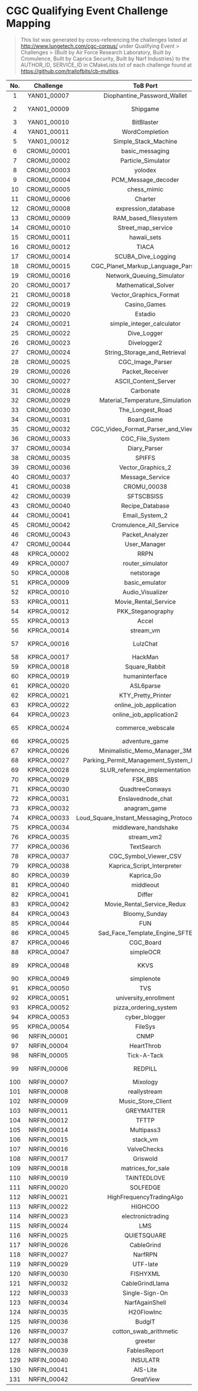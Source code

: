 # CGC Qualifying Event Challenge Mapping

> This list was generated by cross-referencing the challenges listed at
> http://www.lungetech.com/cgc-corpus/ under Qualifying Event > Challenges >
> {Built by Air Force Research Laboratory, Built by Cromulence, Built by Caprica
> Security, Built by Narf Industries} to the AUTHOR_ID, SERVICE_ID in
> CMakeLists.txt of each challenge found at
> https://github.com/trailofbits/cb-multios.

| No. |  Challenge  |                   ToB Port                   |    Status    |
|:---:|:-----------:|:--------------------------------------------:|:------------:|
|   1 | YAN01_00007 |         Diophantine_Password_Wallet          |              |
|   2 | YAN01_00009 |                   Shipgame                   | multi-binary |
|   3 | YAN01_00010 |                  BitBlaster                  |              |
|   4 | YAN01_00011 |                WordCompletion                |              |
|   5 | YAN01_00012 |             Simple_Stack_Machine             |              |
|   6 | CROMU_00001 |               basic_messaging                |              |
|   7 | CROMU_00002 |              Particle_Simulator              |              |
|   8 | CROMU_00003 |                   yolodex                    |              |
|   9 | CROMU_00004 |             PCM_Message_decoder              |              |
|  10 | CROMU_00005 |                 chess_mimic                  |              |
|  11 | CROMU_00006 |                   Charter                    |              |
|  12 | CROMU_00008 |             expression_database              |              |
|  13 | CROMU_00009 |             RAM_based_filesystem             |              |
|  14 | CROMU_00010 |              Street_map_service              |              |
|  15 | CROMU_00011 |                 hawaii_sets                  |              |
|  16 | CROMU_00012 |                    TIACA                     |              |
|  17 | CROMU_00014 |              SCUBA_Dive_Logging              |              |
|  18 | CROMU_00015 |      CGC_Planet_Markup_Language_Parser       |              |
|  19 | CROMU_00016 |          Network_Queuing_Simulator           |              |
|  20 | CROMU_00017 |             Mathematical_Solver              |              |
|  21 | CROMU_00018 |            Vector_Graphics_Format            |              |
|  22 | CROMU_00019 |                 Casino_Games                 |              |
|  23 | CROMU_00020 |                   Estadio                    |              |
|  24 | CROMU_00021 |          simple_integer_calculator           |              |
|  25 | CROMU_00022 |                 Dive_Logger                  |              |
|  26 | CROMU_00023 |                 Divelogger2                  |              |
|  27 | CROMU_00024 |         String_Storage_and_Retrieval         |              |
|  28 | CROMU_00025 |               CGC_Image_Parser               |              |
|  29 | CROMU_00026 |               Packet_Receiver                |              |
|  30 | CROMU_00027 |             ASCII_Content_Server             |              |
|  31 | CROMU_00028 |                  Carbonate                   |              |
|  32 | CROMU_00029 |       Material_Temperature_Simulation        |              |
|  33 | CROMU_00030 |               The_Longest_Road               |              |
|  34 | CROMU_00031 |                  Board_Game                  |              |
|  35 | CROMU_00032 |      CGC_Video_Format_Parser_and_Viewer      |              |
|  36 | CROMU_00033 |               CGC_File_System                |              |
|  37 | CROMU_00034 |                 Diary_Parser                 |              |
|  38 | CROMU_00035 |                    SPIFFS                    |              |
|  39 | CROMU_00036 |              Vector_Graphics_2               |              |
|  40 | CROMU_00037 |               Message_Service                |              |
|  41 | CROMU_00038 |                 CROMU_00038                  |   disabled   |
|  42 | CROMU_00039 |                  SFTSCBSISS                  |              |
|  43 | CROMU_00040 |               Recipe_Database                |              |
|  44 | CROMU_00041 |                Email_System_2                |              |
|  45 | CROMU_00042 |            Cromulence_All_Service            |              |
|  46 | CROMU_00043 |               Packet_Analyzer                |              |
|  47 | CROMU_00044 |                 User_Manager                 |              |
|  48 | KPRCA_00002 |                     RRPN                     |              |
|  49 | KPRCA_00007 |               router_simulator               |              |
|  50 | KPRCA_00008 |                  netstorage                  |              |
|  51 | KPRCA_00009 |                basic_emulator                |              |
|  52 | KPRCA_00010 |               Audio_Visualizer               |              |
|  53 | KPRCA_00011 |             Movie_Rental_Service             |              |
|  54 | KPRCA_00012 |              PKK_Steganography               |              |
|  55 | KPRCA_00013 |                    Accel                     |              |
|  56 | KPRCA_00014 |                  stream_vm                   |              |
|  57 | KPRCA_00016 |                   LulzChat                   | multi-binary |
|  58 | KPRCA_00017 |                   HackMan                    |              |
|  59 | KPRCA_00018 |                Square_Rabbit                 |              |
|  60 | KPRCA_00019 |                humaninterface                |              |
|  61 | KPRCA_00020 |                  ASL6parse                   |              |
|  62 | KPRCA_00021 |              KTY_Pretty_Printer              |              |
|  63 | KPRCA_00022 |            online_job_application            |              |
|  64 | KPRCA_00023 |           online_job_application2            |              |
|  65 | KPRCA_00024 |              commerce_webscale               | multi-binary |
|  66 | KPRCA_00025 |                adventure_game                |   disabled   |
|  67 | KPRCA_00026 |         Minimalistic_Memo_Manager_3M         |              |
|  68 | KPRCA_00027 |    Parking_Permit_Management_System_PPMS     |              |
|  69 | KPRCA_00028 |        SLUR_reference_implementation         |              |
|  70 | KPRCA_00029 |                   FSK_BBS                    |              |
|  71 | KPRCA_00030 |               QuadtreeConways                |              |
|  72 | KPRCA_00031 |              Enslavednode_chat               |              |
|  73 | KPRCA_00032 |                 anagram_game                 |              |
|  74 | KPRCA_00033 | Loud_Square_Instant_Messaging_Protocol_LSIMP |              |
|  75 | KPRCA_00034 |             middleware_handshake             |              |
|  76 | KPRCA_00035 |                  stream_vm2                  |              |
|  77 | KPRCA_00036 |                  TextSearch                  |              |
|  78 | KPRCA_00037 |            CGC_Symbol_Viewer_CSV             |              |
|  79 | KPRCA_00038 |          Kaprica_Script_Interpreter          |              |
|  80 | KPRCA_00039 |                  Kaprica_Go                  |              |
|  81 | KPRCA_00040 |                  middleout                   |              |
|  82 | KPRCA_00041 |                    Differ                    |              |
|  83 | KPRCA_00042 |          Movie_Rental_Service_Redux          |              |
|  84 | KPRCA_00043 |                Bloomy_Sunday                 |              |
|  85 | KPRCA_00044 |                     FUN                      |              |
|  86 | KPRCA_00045 |        Sad_Face_Template_Engine_SFTE         |              |
|  87 | KPRCA_00046 |                  CGC_Board                   |              |
|  88 | KPRCA_00047 |                  simpleOCR                   |              |
|  89 | KPRCA_00048 |                     KKVS                     | multi-binary |
|  90 | KPRCA_00049 |                  simplenote                  |              |
|  91 | KPRCA_00050 |                     TVS                      |              |
|  92 | KPRCA_00051 |            university_enrollment             |              |
|  93 | KPRCA_00052 |            pizza_ordering_system             |              |
|  94 | KPRCA_00053 |                cyber_blogger                 |              |
|  95 | KPRCA_00054 |                   FileSys                    |              |
|  96 | NRFIN_00001 |                     CNMP                     |              |
|  97 | NRFIN_00004 |                  HeartThrob                  |              |
|  98 | NRFIN_00005 |                 Tick-A-Tack                  |              |
|  99 | NRFIN_00006 |                   REDPILL                    | multi-binary |
| 100 | NRFIN_00007 |                   Mixology                   |              |
| 101 | NRFIN_00008 |                 reallystream                 |              |
| 102 | NRFIN_00009 |              Music_Store_Client              |              |
| 103 | NRFIN_00011 |                  GREYMATTER                  |              |
| 104 | NRFIN_00012 |                    TFTTP                     |              |
| 105 | NRFIN_00014 |                  Multipass3                  |              |
| 106 | NRFIN_00015 |                   stack_vm                   |              |
| 107 | NRFIN_00016 |                 ValveChecks                  |              |
| 108 | NRFIN_00017 |                   Griswold                   |              |
| 109 | NRFIN_00018 |              matrices_for_sale               |              |
| 110 | NRFIN_00019 |                 TAINTEDLOVE                  |              |
| 111 | NRFIN_00020 |                   SOLFEDGE                   |              |
| 112 | NRFIN_00021 |           HighFrequencyTradingAlgo           |              |
| 113 | NRFIN_00022 |                   HIGHCOO                    |              |
| 114 | NRFIN_00023 |              electronictrading               |              |
| 115 | NRFIN_00024 |                     LMS                      |              |
| 116 | NRFIN_00025 |                 QUIETSQUARE                  |              |
| 117 | NRFIN_00026 |                  CableGrind                  |              |
| 118 | NRFIN_00027 |                   NarfRPN                    |              |
| 119 | NRFIN_00029 |                   UTF-late                   |              |
| 120 | NRFIN_00030 |                   FISHYXML                   |              |
| 121 | NRFIN_00032 |               CableGrindLlama                |              |
| 122 | NRFIN_00033 |                Single-Sign-On                |              |
| 123 | NRFIN_00034 |                NarfAgainShell                |              |
| 124 | NRFIN_00035 |                  H20FlowInc                  |              |
| 125 | NRFIN_00036 |                    BudgIT                    |              |
| 126 | NRFIN_00037 |            cotton_swab_arithmetic            |              |
| 127 | NRFIN_00038 |                   greeter                    |              |
| 128 | NRFIN_00039 |                 FablesReport                 |              |
| 129 | NRFIN_00040 |                   INSULATR                   |              |
| 130 | NRFIN_00041 |                   AIS-Lite                   |              |
| 131 | NRFIN_00042 |                  GreatView                   |              |